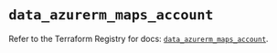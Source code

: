 # `data_azurerm_maps_account`

Refer to the Terraform Registry for docs: [`data_azurerm_maps_account`](https://registry.terraform.io/providers/hashicorp/azurerm/4.18.0/docs/data-sources/maps_account).
